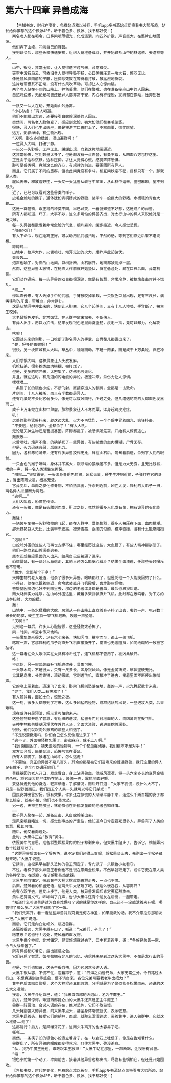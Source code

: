 # 第六十四章 异兽成海
        【告知书友，时代在变化，免费站点难以长存，手机app多书源站点切换看书大势所趋，站长给你推荐的这个换源APP，听书音色多、换源、找书都好使！】
       两名老人都在喝令，口鼻间喷薄银光，化成涟漪，向四外扩散，声音巨大，在整片山地回荡。
       他们奔下山峰，冲向自己的阵营。
       接到命令后，那些头领快速安排，组织人马准备战斗，并开始联系山中的林诺依、姜洛神等人。
       ……
       山中，很闷，非常压抑，让人觉得透不过气来，异常难受。
       天空中没有乌云，可依旧令人觉得呼吸不畅，心口仿佛压着一块大石，憋闷无比。
       像是暴风骤雨前的宁静，压抑与死寂在等待着打破，被猛烈地撕裂。
       这片地带极其不正常，没有什么风吹草动，可却让人心惊肉跳。
       两个老人站在不同的山峰上，神色凝重，他们在警戒，也在准备接应山中的人回来。
       白蛇岭边缘，无论是鸟兽还是异人都非常不安，内心有种惶恐，灵魂都在悸动，压抑到极点。
       一队又一队人在动，开始向山外撤离。
       “小心防备！”有人喝道。
       他们不能撤出太远，还要接引白蛇岭深处的人回归。
       突然间，两名老人脸色变了，感应到危险，强大如他们都寒毛倒竖。
       很快，异人们也生出感应，像是被洪荒巨兽盯上了，不寒而栗，慌忙眺望。
       远方，影影绰绰，有生物出现。
       “天啊，那么多的猛兽，漫山遍野啊！”
       一位异人大叫，打破宁静。
       一头又一头野兽，无声无息，缓缓出现，向着这片地带逼近。
       这非常恐怖，它们数量太多了，但是却没有一点声音，有条不紊，从四面八方包抄这里。
       正是由于这种沉默，这种压抑，才让人觉得心慌，感觉阵阵恐惧。
       那可是兽类啊，竟然这么的齐心，有规律的前进，要围困所有异人。
       而且，它们属于不同的族群，但彼此间竟没有争斗，相互间秋毫不犯，目标只有一个，那就是人类。
       腥风传来，释放着野性，一头又一头猛兽从峡谷中窜出，从山林中逼来，密密麻麻，望不到尽头。
       近了，已经可以看到这些兽类的样子。
       皮毛金灿灿的猴子，通体犹如青铜铸成的野狼，装甲车一般巨大的野猪，水桶粗的青色大蛇……
       这是一群怪物，跟正常的种类不同，早已异变，一看就知道不好惹，这是成片的异兽。
       所有人都知道，坏了，大事不妙，这么多可怕的异兽齐出，对太行山中的异人来说绝对是一场灾难。
       每一头异兽都散发着非常危险的气息，眼眸森冷，缓步接近，令人感觉恐慌。
       “阻击它们！”
       有人下命令，现在距离正好，可以动用热武器扫射，不然的话，等到它们临近后果不堪设想。
       砰砰砰……
       山地中，枪声大作，火舌喷吐，倾泻无边的火力，爆炸声此起彼伏。
       轰轰轰……
       炮声也响了，对面的山地间，巨树折断，山石崩开，地面都被削掉一层。
       然而，这些异兽太敏锐，在枪声大作前就开始蛰伏，躲在低洼处，藏在巨石后面，异常机警。
       它们动作迅疾，每一头异兽的双目都很深邃，像是有智慧，非常冷静，被枪炮轰击时并不慌乱。
       “啊……”
       惨叫声传来，有人丢掉手中的武器，手臂被咬掉半截，一只银色巨鼠出现，足有三尺长，满嘴锋利的牙齿，带着血，非常狰狞。
       这是从地洞中冲出来的，快到让人胆寒，它几个起落间，又有十几人惨嚎，手臂断了，被生生咬掉。
       大老鼠银色皮毛，非常凶猛，在人群中窜来窜去，不断伤人。
       有异人出手，用巨力拍击，结果发现银色老鼠肉身坚韧，皮毛一抖，竟可以卸力，化解攻击。
       喀嚓！
       它回过头来的刹那，一口咬断了那名异人的手掌，白骨茬儿都露出来了。
       “蛇，好多的毒蛇啊！”
       很快，另一块区域有人大叫，草丛中，蠕蠕而动，不是一两条，而是成千上万条蛇，疯狂冲来。
       人们恐惧大叫，这种景象让人头皮发麻。
       机枪扫杀，很多蛇类血肉模糊，被打烂了。
       但是，更多的蛇冲来，太密集了，仿佛无穷无尽。
       并且，就在这时，有几道如闪电般的异蛇，极速冲来，杀伤力让人惊惧。
       噗噗噗……
       一条筷子长的银色小蛇，不断飞射，直接穿透人的额骨，全都是一击致命。
       片刻间，十几人被杀，而且有半数都是异人。
       还有几条蛇不会比它弱多少，像是可以驭风而行，所过之处，但凡遭遇蛇吻的人都面色发黑而亡。
       成千上万条蛇在山林中肆虐，那种景象让人不寒而栗，浑身起鸡皮疙瘩。
       吼！
       远处的那些猛兽扑来，趁这边大乱，火力不再猛烈，一个个眼中冒着凶光，疯狂扑击。
       “不要逃，给我炮击，全都杀了！”有人大吼。
       无论是天神生物还是菩提基因，阵脚都乱了，被恐惧所笼罩，开始有人惊慌逃亡。
       轰轰轰……
       火舌喷吐，炮声不绝，的确杀死了一些异兽，有些被轰的血肉模糊，尸骨无存。
       但是，火力迅速衰弱，后继无力。
       因为，各种毒蛇涌来，还有许多异兽狡诈无比，躲在山石后，匍匐着前进，杀到了人们的眼前。
       一只金色的猴子嚎叫，身体并不高大，跟寻常的猿猴差不多，但是力大无穷，且无比残暴，噗的一声，将一名人类活生生撕裂。
       “嗷呜……”狼啸震天，一头浑身青铜色的狼，凶猛无比，硬生生冲到近前，子弹打在它的身上，冒出阵阵火星，根本无效。
       它异变后，血肉之躯化作青铜，不怕热武器，扑杀到近前，凶性大发，锋利的大爪子一扫，两名异人拦腰断为两截。
       “逃啊……”
       人们大叫着，恐慌在传染。
       还有一头狼，像是石头雕刻而成，所过之处，竟然将很多人化成石像，拥有诡异的石化能力。
       轰隆！
       一辆装甲车被一头野猪撞的飞起，砸在人群中，景象惨烈，很多人被压在下面，血肉模糊。
       那头野猪巨大无比，比装甲车还高，獠牙雪亮，跟阔刀似的，横冲直撞，没有什么能够阻挡它。
       “逃啊！”
       白蛇岭外围的这些人马再也支撑不住，哪里经历过这些，太血腥了，有些人精神都崩溃了。
       他们一路向着山岭深处逃去。
       原本还想接应里面的人出来，结果自己反被逼了进来。
       恐慌蔓延，有一部分人马逃走，其他人还怎么能安心战斗？结果全面溃逃，任那些头领喝斥也不管用。
       “轰炸，全部杀个干净！”
       天神生物的老人吼道，他杀了很多头异兽，眼睛都红了，但是凭他一个人能挽回的了什么。
       不得已，他在也跟着倒退，命令武装直升飞机殿后，轰炸那些怪物。
       菩提基因那边也好不到哪里去，那边的老者浑身都是兽血，最后也狼狈后退。
       两大财阀实力雄厚，在山岭外围这里，藏着多架武装直升飞机，此时都在轰鸣着，对下方的山林扫射，火力凶猛。
       轰！
       山地中，一条水桶粗的大蛇，居然从一座山峰上直立着身子扑了出去，啪的一声，甩开数十米长的蛇躯，硬生生将一架飞机砸断，轰隆一声坠落。
       “天啊！”
       见到这一幕后，许多人心胆皆颤，这些怪物太恐怖了。
       同一时间，半空中传来禽鸣。
       一头鹰隼体形很大，足有六七米长，快如闪电，横空而至，追上一架飞机。
       喀嚓一声，它那锋利的爪子将直升飞机直接撕开了，钢铁也无法阻挡，如同纸糊的一般被它破坏。
       这一幕看在众人眼中实在太具有冲击性了，连飞机都不管用了，被凶禽破开。
       咚！
       不远处，另一架武装直升飞机也遭袭，景象可怖。
       一头啄木鸟，不是很大，只有一尺多长，浑身银灿灿，像是金属铸成，躯体坚硬无比。
       尤其是鸟喙，长而锋锐，流动银辉，它刺透飞机，直接冲了进去，接着里面不断传出惨叫声。
       它的喙上带着血，迅速飞了出来，那架飞机则坠落在地，轰的一声，火光腾起数十米高。
       “完了，我们人类……有灾难了！”
       有人颤抖着，面如土色，惊恐之极。
       这一刻，很多人都想到了将来，这么多凶猛的怪物，成群结队的出现，一旦进攻人类，后果难料。
       现在或许只是预演，昭示着可怕的未来。
       这些怪物都开启了智慧，有组织的进攻，猛兽专门对付地面的人，而凶禽则在毁飞机。
       天神生物和菩提基因埋伏在外的人马，全面大溃败，逃进白蛇岭深处。
       很快，他们就跟向外撤离的那些人相遇了。
       “不是说要撤走吗，你们自己怎么反倒跑进来了？”
       “逃不了，外面被怪物包围了，密密麻麻，成千上万啊。”
       “我们被围困了，铺天盖地的怪物啊，一个个都血腥残暴，我们根本不是对手！”
       双方汇合后，简单交流，恐怖气氛在蔓延。
       所有人都慌了，被堵在山岭中，怎么逃走？
       “不要怕，真正的异兽不足八百头，其余的都是被它们召唤来的普通野兽，我们这里的异人足有数千，完全可以碾压他们。”
       菩提基因的老人开口，发丝雪白，身上沾满兽血，他威风凛凛，将一头六米多长的变异金钱豹杀死，将它庞大的尸体扔在地上，隆隆一声，震的地面轻颤。
       姜洛神走到他的身边，轻声细语，了解情况，而后开口道：“大家不要慌，没什么大不了，只是一些野兽而已，我们四五个人杀一头就可以将它们杀光！”
       国民女神出言安抚，很有效果，许多还在惊慌的人渐渐平静下来，连这么千娇百媚的女子都那么镇定，丝毫不怕，他们也不能太怂。
       另一边，天神生物那里，林诺依也在听鹤发童颜的老者告知详情。
       ……
       数千异人聚在一起，准备反击，从白蛇岭杀出去。
       楚风亲眼目睹这一切，感觉到事态的严重性，他知道今日肯定要死很多人，异兽有了人类的智慧，极其可怕。
       随后，他又看向远处。
       此时，大黑牛正在“教育”黄牛。
       依照黄牛的意思，准备将整颗松果内的松子都剥出来，但大黑牛阻止了，告诉它，悄悄弄出数十粒就可以了。
       “这群异兽后面有一个狠角色，说不定我们还得上贡呢，将松果交出去，先剥出一半松子藏起来吧。”大黑牛说道。
       它猜测，这松果早被那头恐怖的兽王预定了，专门派了一头银色小蛇看守。
       不过，看样子那头异兽王者倒也不是很在意紫金松果，不然早就取走了，或许它更在意人类的各种举动，在观察，在了解那些热武器。
       大黑牛相当镇定，带着黄牛大摇大摆就向兽群走去，一点也不慌。
       后面，楚风看的相当无语，这两头牛太悠哉了吧，就这么慢吞吞，从容离开？
       他有心跟下去，但又止步了，他是人类，被异兽发现后肯定要猛烈攻击。
       黄牛还算讲义气，哞哞叫了几声，告诉大黑牛还有个朋友在后面，一起带走。
       “知道什么叫泥菩萨过河自身难保吗？说的就是你这样的，自己还不一定能活着离开呢，哪管得了那么多。”大黑牛斜睨了它一眼。
       “我们先离开，看一看这些异兽背后究竟是何方神圣，如果能救的话，我不介意拉你那朋友一把。”大黑牛说道。
       而后，它们走向白蛇岭外，临近兽群。
       还隔着很远，大黑牛就开口了，喊道：“兄弟们，辛苦了！”
       啥意思？这也行！远处，楚风看的直发愣。
       大黑牛像个神棍，非常镇定，晃晃悠悠就过去了，口中套着近乎，道：“各族兄弟皆一家，今日大战辛苦了。”
       所有异兽都盯着它，露出疑惑之色。
       它们开启了智慧，如今都拥有非凡的记忆，确信并未见到过这头大黑牛，不像是太行山的异兽。
       但是，它们也知道，这头牛很恐怖，因为它居然会讲人语。
       大黑牛很从容，不慌不忙，迈着蹄子，道：“四海之内皆兄弟，大家无需生分。今日路过太行山，不想竟遇到这等盛会，便不请自来，各位兄弟可要我老牛出把力？”
       黄牛在后面暗自鄙视，这个大神棍还真能忽悠，分明就是为了偷盗紫金松果而来，还说的这么大义凛然。
       接着，大黑牛介绍自己，道：“我来自西部的火焰山，名为牛魔王。”
       后方，楚风惊愕，难道西部昆仑山的大黑牛还真是正主牛魔王？
       兽群一阵骚动，会说人语的存在，绝对恐怖，它们不敢轻慢。
       几头特别强大的异兽，向大黑牛点头，甚至身体略微低伏，表示敬意。
       大黑牛昂着头，接受它们的朝拜，而后，就那么溜溜达达，带着黄牛，进入兽群中，它就这么准备……走了！
       这都能行？后方，楚风嘬牙花子，这两头牛离开的也太容易了吧。
       嘶嘶……
       突然，一条筷子长的银色小蛇直立着身子，在一块岩石上吐信子，像是在告知着什么。
       兽群乱了，所有异兽的眼眸都变得冰冷，盯住大黑牛，弥漫杀意。
       “呔，我乃牛魔王是也，谁敢跟本王放肆！”大黑牛站在那里，一声断喝，注视所有异兽。
       “嗖！”
       银色小蛇第一个动了，冲向前去，接着其他异兽也都出击，尽管有些惧怕它，但还是开始围攻。
       【告知书友，时代在变化，免费站点难以长存，手机app多书源站点切换看书大势所趋，站长给你推荐的这个换源APP，听书音色多、换源、找书都好使！】